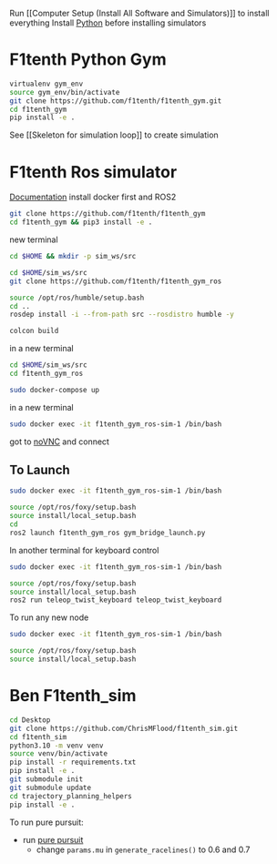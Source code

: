 Run  [[Computer Setup (Install All Software and Simulators)]] to install everything
Install [Python](Software.md) before installing simulators
# F1tenth Python Gym
```bash
virtualenv gym_env
source gym_env/bin/activate
git clone https://github.com/f1tenth/f1tenth_gym.git
cd f1tenth_gym
pip install -e .
```
See [[Skeleton for simulation loop]] to create simulation

# F1tenth Ros simulator
[Documentation](https://github.com/f1tenth/f1tenth_gym_ros)
install docker first and ROS2
```bash
git clone https://github.com/f1tenth/f1tenth_gym
cd f1tenth_gym && pip3 install -e .
```
new terminal
```bash
cd $HOME && mkdir -p sim_ws/src

cd $HOME/sim_ws/src
git clone https://github.com/f1tenth/f1tenth_gym_ros

source /opt/ros/humble/setup.bash
cd ..
rosdep install -i --from-path src --rosdistro humble -y

colcon build
```
in a new terminal
```bash
cd $HOME/sim_ws/src
cd f1tenth_gym_ros
```

```bash
sudo docker-compose up
```
in a new terminal
```bash
sudo docker exec -it f1tenth_gym_ros-sim-1 /bin/bash
```
got to [noVNC](http://localhost:8080/vnc.html) and connect 
## To Launch
```bash
sudo docker exec -it f1tenth_gym_ros-sim-1 /bin/bash
```
```bash
source /opt/ros/foxy/setup.bash
source install/local_setup.bash
cd 
ros2 launch f1tenth_gym_ros gym_bridge_launch.py
```
In another terminal for keyboard control
```bash
sudo docker exec -it f1tenth_gym_ros-sim-1 /bin/bash
```
```bash
source /opt/ros/foxy/setup.bash
source install/local_setup.bash
ros2 run teleop_twist_keyboard teleop_twist_keyboard
```
To run any new node
```bash
sudo docker exec -it f1tenth_gym_ros-sim-1 /bin/bash
```
```bash
source /opt/ros/foxy/setup.bash
source install/local_setup.bash
```
# Ben F1tenth_sim
```bash
cd Desktop
git clone https://github.com/ChrisMFlood/f1tenth_sim.git
cd f1tenth_sim
python3.10 -m venv venv
source venv/bin/activate
pip install -r requirements.txt
pip install -e .
git submodule init
git submodule update
cd trajectory_planning_helpers
pip install -e .
```
To run pure pursuit:
- run [pure pursuit](/home/chris/Desktop/f1tenth_sim/f1tenth_sim/classic_racing/RaceTrackGenerator.py) 
	- change `params.mu` in `generate_racelines()` to 0.6 and 0.7